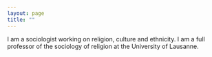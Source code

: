 ```yaml
---
layout: page
title: ""
---
```

I am a sociologist working on religion, culture and ethnicity. I am a full professor of the sociology of religion at the University of Lausanne. 
